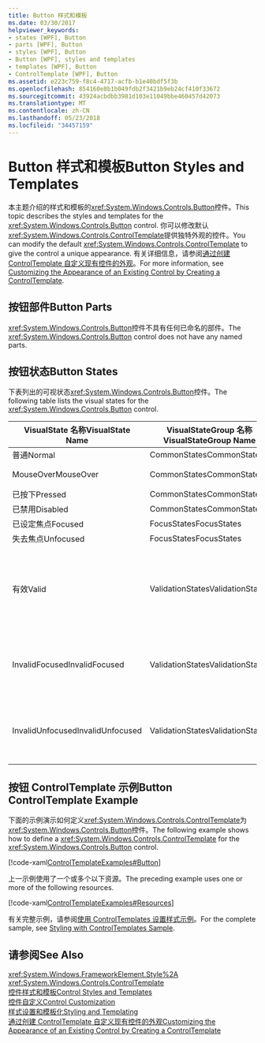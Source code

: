 ```yaml
---
title: Button 样式和模板
ms.date: 03/30/2017
helpviewer_keywords:
- states [WPF], Button
- parts [WPF], Button
- styles [WPF], Button
- Button [WPF], styles and templates
- templates [WPF], Button
- ControlTemplate [WPF], Button
ms.assetid: e223c759-f8c4-4717-acfb-b1e40bdf5f3b
ms.openlocfilehash: 854160e8b1b049fdb2f3421b9eb24cf410f33672
ms.sourcegitcommit: 43924acbdbb3981d103e11049bbe460457d42073
ms.translationtype: MT
ms.contentlocale: zh-CN
ms.lasthandoff: 05/23/2018
ms.locfileid: "34457159"
---
```

# <a name="button-styles-and-templates"></a><span data-ttu-id="04874-102">Button 样式和模板</span><span class="sxs-lookup"><span data-stu-id="04874-102">Button Styles and Templates</span></span>
<span data-ttu-id="04874-103">本主题介绍的样式和模板的<xref:System.Windows.Controls.Button>控件。</span><span class="sxs-lookup"><span data-stu-id="04874-103">This topic describes the styles and templates for the <xref:System.Windows.Controls.Button> control.</span></span> <span data-ttu-id="04874-104">你可以修改默认<xref:System.Windows.Controls.ControlTemplate>提供独特外观的控件。</span><span class="sxs-lookup"><span data-stu-id="04874-104">You can modify the default <xref:System.Windows.Controls.ControlTemplate> to give the control a unique appearance.</span></span> <span data-ttu-id="04874-105">有关详细信息，请参阅[通过创建 ControlTemplate 自定义现有控件的外观](../../../../docs/framework/wpf/controls/customizing-the-appearance-of-an-existing-control.md)。</span><span class="sxs-lookup"><span data-stu-id="04874-105">For more information, see [Customizing the Appearance of an Existing Control by Creating a ControlTemplate](../../../../docs/framework/wpf/controls/customizing-the-appearance-of-an-existing-control.md).</span></span>  
  
## <a name="button-parts"></a><span data-ttu-id="04874-106">按钮部件</span><span class="sxs-lookup"><span data-stu-id="04874-106">Button Parts</span></span>  
 <span data-ttu-id="04874-107"><xref:System.Windows.Controls.Button>控件不具有任何已命名的部件。</span><span class="sxs-lookup"><span data-stu-id="04874-107">The <xref:System.Windows.Controls.Button> control does not have any named parts.</span></span>  
  
## <a name="button-states"></a><span data-ttu-id="04874-108">按钮状态</span><span class="sxs-lookup"><span data-stu-id="04874-108">Button States</span></span>  
 <span data-ttu-id="04874-109">下表列出的可视状态<xref:System.Windows.Controls.Button>控件。</span><span class="sxs-lookup"><span data-stu-id="04874-109">The following table lists the visual states for the <xref:System.Windows.Controls.Button> control.</span></span>  
  
|<span data-ttu-id="04874-110">VisualState 名称</span><span class="sxs-lookup"><span data-stu-id="04874-110">VisualState Name</span></span>|<span data-ttu-id="04874-111">VisualStateGroup 名称</span><span class="sxs-lookup"><span data-stu-id="04874-111">VisualStateGroup Name</span></span>|<span data-ttu-id="04874-112">描述</span><span class="sxs-lookup"><span data-stu-id="04874-112">Description</span></span>|  
|-|-|-|  
|<span data-ttu-id="04874-113">普通</span><span class="sxs-lookup"><span data-stu-id="04874-113">Normal</span></span>|<span data-ttu-id="04874-114">CommonStates</span><span class="sxs-lookup"><span data-stu-id="04874-114">CommonStates</span></span>|<span data-ttu-id="04874-115">默认状态。</span><span class="sxs-lookup"><span data-stu-id="04874-115">The default state.</span></span>|  
|<span data-ttu-id="04874-116">MouseOver</span><span class="sxs-lookup"><span data-stu-id="04874-116">MouseOver</span></span>|<span data-ttu-id="04874-117">CommonStates</span><span class="sxs-lookup"><span data-stu-id="04874-117">CommonStates</span></span>|<span data-ttu-id="04874-118">鼠标指针悬停在控件上方。</span><span class="sxs-lookup"><span data-stu-id="04874-118">The mouse pointer is positioned over the control.</span></span>|  
|<span data-ttu-id="04874-119">已按下</span><span class="sxs-lookup"><span data-stu-id="04874-119">Pressed</span></span>|<span data-ttu-id="04874-120">CommonStates</span><span class="sxs-lookup"><span data-stu-id="04874-120">CommonStates</span></span>|<span data-ttu-id="04874-121">已按下控件。</span><span class="sxs-lookup"><span data-stu-id="04874-121">The control is pressed.</span></span>|  
|<span data-ttu-id="04874-122">已禁用</span><span class="sxs-lookup"><span data-stu-id="04874-122">Disabled</span></span>|<span data-ttu-id="04874-123">CommonStates</span><span class="sxs-lookup"><span data-stu-id="04874-123">CommonStates</span></span>|<span data-ttu-id="04874-124">已禁用控件。</span><span class="sxs-lookup"><span data-stu-id="04874-124">The control is disabled.</span></span>|  
|<span data-ttu-id="04874-125">已设定焦点</span><span class="sxs-lookup"><span data-stu-id="04874-125">Focused</span></span>|<span data-ttu-id="04874-126">FocusStates</span><span class="sxs-lookup"><span data-stu-id="04874-126">FocusStates</span></span>|<span data-ttu-id="04874-127">控件有焦点。</span><span class="sxs-lookup"><span data-stu-id="04874-127">The control has focus.</span></span>|  
|<span data-ttu-id="04874-128">失去焦点</span><span class="sxs-lookup"><span data-stu-id="04874-128">Unfocused</span></span>|<span data-ttu-id="04874-129">FocusStates</span><span class="sxs-lookup"><span data-stu-id="04874-129">FocusStates</span></span>|<span data-ttu-id="04874-130">控件没有焦点。</span><span class="sxs-lookup"><span data-stu-id="04874-130">The control does not have focus.</span></span>|  
|<span data-ttu-id="04874-131">有效</span><span class="sxs-lookup"><span data-stu-id="04874-131">Valid</span></span>|<span data-ttu-id="04874-132">ValidationStates</span><span class="sxs-lookup"><span data-stu-id="04874-132">ValidationStates</span></span>|<span data-ttu-id="04874-133">该控件使用<xref:System.Windows.Controls.Validation>类和<xref:System.Windows.Controls.Validation.HasError%2A?displayProperty=nameWithType>附加的属性`false`。</span><span class="sxs-lookup"><span data-stu-id="04874-133">The control uses the <xref:System.Windows.Controls.Validation> class and the <xref:System.Windows.Controls.Validation.HasError%2A?displayProperty=nameWithType> attached property is `false`.</span></span>|  
|<span data-ttu-id="04874-134">InvalidFocused</span><span class="sxs-lookup"><span data-stu-id="04874-134">InvalidFocused</span></span>|<span data-ttu-id="04874-135">ValidationStates</span><span class="sxs-lookup"><span data-stu-id="04874-135">ValidationStates</span></span>|<span data-ttu-id="04874-136"><xref:System.Windows.Controls.Validation.HasError%2A?displayProperty=nameWithType>附加的属性`true`和在控件有焦点。</span><span class="sxs-lookup"><span data-stu-id="04874-136">The <xref:System.Windows.Controls.Validation.HasError%2A?displayProperty=nameWithType> attached property is `true` and the control has focus.</span></span>|  
|<span data-ttu-id="04874-137">InvalidUnfocused</span><span class="sxs-lookup"><span data-stu-id="04874-137">InvalidUnfocused</span></span>|<span data-ttu-id="04874-138">ValidationStates</span><span class="sxs-lookup"><span data-stu-id="04874-138">ValidationStates</span></span>|<span data-ttu-id="04874-139"><xref:System.Windows.Controls.Validation.HasError%2A?displayProperty=nameWithType>附加的属性`true`和控件没有焦点。</span><span class="sxs-lookup"><span data-stu-id="04874-139">The <xref:System.Windows.Controls.Validation.HasError%2A?displayProperty=nameWithType> attached property is `true` and the control does not have focus.</span></span>|  
  
## <a name="button-controltemplate-example"></a><span data-ttu-id="04874-140">按钮 ControlTemplate 示例</span><span class="sxs-lookup"><span data-stu-id="04874-140">Button ControlTemplate Example</span></span>  
 <span data-ttu-id="04874-141">下面的示例演示如何定义<xref:System.Windows.Controls.ControlTemplate>为<xref:System.Windows.Controls.Button>控件。</span><span class="sxs-lookup"><span data-stu-id="04874-141">The following example shows how to define a <xref:System.Windows.Controls.ControlTemplate> for the <xref:System.Windows.Controls.Button> control.</span></span>  
  
 [!code-xaml[ControlTemplateExamples#Button](../../../../samples/snippets/csharp/VS_Snippets_Wpf/ControlTemplateExamples/CS/resources/button.xaml#button)]  
  
 <span data-ttu-id="04874-142">上一示例使用了一个或多个以下资源。</span><span class="sxs-lookup"><span data-stu-id="04874-142">The preceding example uses one or more of the following resources.</span></span>  
  
 [!code-xaml[ControlTemplateExamples#Resources](../../../../samples/snippets/csharp/VS_Snippets_Wpf/ControlTemplateExamples/CS/resources/shared.xaml#resources)]  
  
 <span data-ttu-id="04874-143">有关完整示例，请参阅[使用 ControlTemplates 设置样式示例](https://github.com/Microsoft/WPF-Samples/tree/master/Styles%20&%20Templates/IntroToStylingAndTemplating)。</span><span class="sxs-lookup"><span data-stu-id="04874-143">For the complete sample, see [Styling with ControlTemplates Sample](https://github.com/Microsoft/WPF-Samples/tree/master/Styles%20&%20Templates/IntroToStylingAndTemplating).</span></span>  
  
## <a name="see-also"></a><span data-ttu-id="04874-144">请参阅</span><span class="sxs-lookup"><span data-stu-id="04874-144">See Also</span></span>  
 <xref:System.Windows.FrameworkElement.Style%2A>  
 <xref:System.Windows.Controls.ControlTemplate>  
 [<span data-ttu-id="04874-145">控件样式和模板</span><span class="sxs-lookup"><span data-stu-id="04874-145">Control Styles and Templates</span></span>](../../../../docs/framework/wpf/controls/control-styles-and-templates.md)  
 [<span data-ttu-id="04874-146">控件自定义</span><span class="sxs-lookup"><span data-stu-id="04874-146">Control Customization</span></span>](../../../../docs/framework/wpf/controls/control-customization.md)  
 [<span data-ttu-id="04874-147">样式设置和模板化</span><span class="sxs-lookup"><span data-stu-id="04874-147">Styling and Templating</span></span>](../../../../docs/framework/wpf/controls/styling-and-templating.md)  
 [<span data-ttu-id="04874-148">通过创建 ControlTemplate 自定义现有控件的外观</span><span class="sxs-lookup"><span data-stu-id="04874-148">Customizing the Appearance of an Existing Control by Creating a ControlTemplate</span></span>](../../../../docs/framework/wpf/controls/customizing-the-appearance-of-an-existing-control.md)
